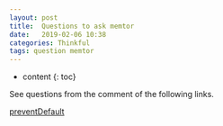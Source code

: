 ```yaml
---
layout: post
title:  Questions to ask memtor
date:   2019-02-06 10:38
categories: Thinkful
tags: question memtor
---
```


* content
{: toc}

See questions from the comment of the following links.

[preventDefault](https://repl.it/@JizongL/eventpreventDefault-demo-jQuery-1)